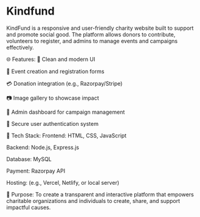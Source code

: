 # Kindfund
KindFund is a responsive and user-friendly charity website built to support and promote social good. The platform allows donors to contribute, volunteers to register, and admins to manage events and campaigns effectively.

🌐 Features:
🎯 Clean and modern UI

📝 Event creation and registration forms

💳 Donation integration (e.g., Razorpay/Stripe)

📷 Image gallery to showcase impact

🧾 Admin dashboard for campaign management

🔐 Secure user authentication system

🔧 Tech Stack:
Frontend: HTML, CSS, JavaScript

Backend: Node.js, Express.js

Database: MySQL

Payment: Razorpay API

Hosting: (e.g., Vercel, Netlify, or local server)

📌 Purpose:
To create a transparent and interactive platform that empowers charitable organizations and individuals to create, share, and support impactful causes.

